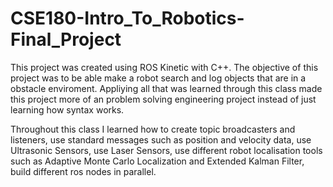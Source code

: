 # CSE180-Intro_To_Robotics-Final_Project

This project was created using ROS Kinetic with C++. The objective of this project was to be able make a robot search and log objects that are in a obstacle enviroment. Appliying all that was learned through this class made this project more of an problem solving engineering project instead of just learning how syntax works.

Throughout this class I learned how to 
  create topic broadcasters and listeners,
  use standard messages such as position and velocity data,
  use Ultrasonic Sensors,
  use Laser Sensors,
  use different robot localisation tools such as Adaptive Monte Carlo Localization and Extended Kalman Filter,
  build different ros nodes in parallel.
